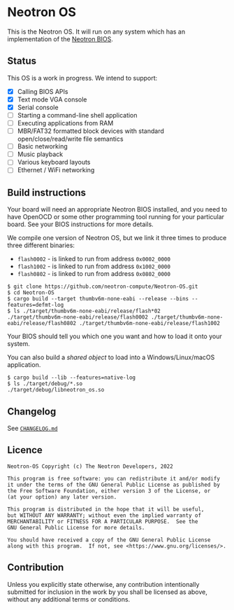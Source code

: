# Neotron OS

This is the Neotron OS. It will run on any system which has an implementation
of the [Neotron BIOS](https://github.com/neotron-compute/Neotron-Common-BIOS).

## Status

This OS is a work in progress. We intend to support:

* [x] Calling BIOS APIs
* [x] Text mode VGA console
* [x] Serial console
* [ ] Starting a command-line shell application
* [ ] Executing applications from RAM
* [ ] MBR/FAT32 formatted block devices with standard open/close/read/write file semantics
* [ ] Basic networking
* [ ] Music playback
* [ ] Various keyboard layouts
* [ ] Ethernet / WiFi networking

## Build instructions

Your board will need an appropriate Neotron BIOS installed, and you need to have
OpenOCD or some other programming tool running for your particular board. See
your BIOS instructions for more details.

We compile one version of Neotron OS, but we link it three times to produce
three different binaries:

* `flash0002` - is linked to run from address `0x0002_0000`
* `flash1002` - is linked to run from address `0x1002_0000`
* `flash0802` - is linked to run from address `0x0802_0000`

```console
$ git clone https://github.com/neotron-compute/Neotron-OS.git
$ cd Neotron-OS
$ cargo build --target thumbv6m-none-eabi --release --bins --features=defmt-log
$ ls ./target/thumbv6m-none-eabi/release/flash*02
./target/thumbv6m-none-eabi/release/flash0002 ./target/thumbv6m-none-eabi/release/flash0802 ./target/thumbv6m-none-eabi/release/flash1002
```

Your BIOS should tell you which one you want and how to load it onto your system.

You can also build a *shared object* to load into a Windows/Linux/macOS application.

```console
$ cargo build --lib --features=native-log
$ ls ./target/debug/*.so
./target/debug/libneotron_os.so
```

## Changelog

See [`CHANGELOG.md`](./CHANGELOG.md)

## Licence

    Neotron-OS Copyright (c) The Neotron Developers, 2022

    This program is free software: you can redistribute it and/or modify
    it under the terms of the GNU General Public License as published by
    the Free Software Foundation, either version 3 of the License, or
    (at your option) any later version.

    This program is distributed in the hope that it will be useful,
    but WITHOUT ANY WARRANTY; without even the implied warranty of
    MERCHANTABILITY or FITNESS FOR A PARTICULAR PURPOSE.  See the
    GNU General Public License for more details.

    You should have received a copy of the GNU General Public License
    along with this program.  If not, see <https://www.gnu.org/licenses/>.

## Contribution

Unless you explicitly state otherwise, any contribution intentionally
submitted for inclusion in the work by you shall be licensed as above, without
any additional terms or conditions.


